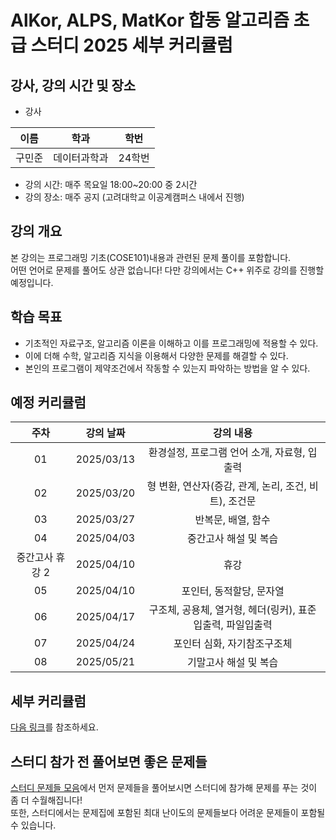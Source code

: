 # AlKor, ALPS, MatKor 합동 알고리즘 초급 스터디 2025 세부 커리큘럼 

## 강사, 강의 시간 및 장소

* 강사

| 이름 | 학과 | 학번 |  
| :---: | :---------: | :---: |
| 구민준 | 데이터과학과 | 24학번 |

* 강의 시간: 매주 목요일 18:00~20:00 중 2시간
* 강의 장소: 매주 공지 (고려대학교 이공계캠퍼스 내에서 진행)

## 강의 개요

본 강의는 프로그래밍 기초(COSE101)내용과 관련된 문제 풀이를 포함합니다.  
어떤 언어로 문제를 풀어도 상관 없습니다! 다만 강의에서는 C++ 위주로 강의를 진행할 예정입니다.     

## 학습 목표

- 기초적인 자료구조, 알고리즘 이론을 이해하고 이를 프로그래밍에 적용할 수 있다.
- 이에 더해 수학, 알고리즘 지식을 이용해서 다양한 문제를 해결할 수 있다.
- 본인의 프로그램이 제약조건에서 작동할 수 있는지 파악하는 방법을 알 수 있다.

## 예정 커리큘럼

| 주차 | 강의 날짜 |              강의 내용                |
| :--: | :------: |:--------------------------------------------: | 
| 01 | 2025/03/13 | 환경설정, 프로그램 언어 소개, 자료형, 입출력 |
| 02 | 2025/03/20 | 형 변환, 연산자(증감, 관계, 논리, 조건, 비트), 조건문 |  |
| 03 | 2025/03/27 | 반복문, 배열, 함수 |  |
| 04 | 2025/04/03 | 중간고사 해설 및 복습 |  |
| 중간고사 휴강 2 | 2025/04/10 | 휴강 |  |
| 05 | 2025/04/10 | 포인터, 동적할당, 문자열 |  |
| 06 | 2025/04/17 | 구조체, 공용체, 열거형, 헤더(링커), 표준입출력, 파일입출력 |  |
| 07 | 2025/04/24 | 포인터 심화, 자기참조구조체  |  |
| 08 | 2025/05/21 | 기말고사 해설 및 복습 |  |


## 세부 커리큘럼

[다음 링크](https://github.com/ALPS-Study/Introduction/blob/master/2024-2R/0x01%20%EC%B4%88%EA%B8%89%20%EC%8A%A4%ED%84%B0%EB%94%94/2024_syllabus.md)를 참조하세요.

## 스터디 참가 전 풀어보면 좋은 문제들

[스터디 문제들 모음](https://www.acmicpc.net/workbook/view/20546)에서 먼저 문제들을 풀어보시면 스터디에 참가해 문제를 푸는 것이 좀 더 수월해집니다!   
또한, 스터디에서는 문제집에 포함된 최대 난이도의 문제들보다 어려운 문제들이 포함될 수 있습니다.
